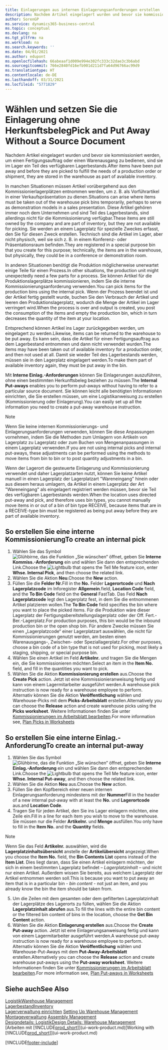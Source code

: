 ```yaml
---
title: Einlagerungen aus internen Einlagerungsanforderungen erstellen
description: Nachdem Artikel eingelagert wurden und bevor sie kommissioniert werden, um einen Fertigungsauftrag oder einen Warenausgang zu bedienen, sind sie im Lager ein Teil des verfügbaren Lagerbestands.
author: SorenGP
ms.service: dynamics365-business-central
ms.topic: conceptual
ms.devlang: na
ms.tgt_pltfrm: na
ms.workload: na
ms.search.keywords: ''
ms.date: 04/01/2021
ms.author: edupont
ms.openlocfilehash: 66abeaaf1d009e994e302fc333c32dae3c3b6abd
ms.sourcegitcommit: 766e2840fd16efb901d211d7fa64d96766ac99d9
ms.translationtype: HT
ms.contentlocale: de-DE
ms.lasthandoff: 03/31/2021
ms.locfileid: "5771829"
---
```

# <a name="pick-and-put-away-without-a-source-document"></a><span data-ttu-id="f5ded-103">Wählen und setzen Sie die Einlagerung ohne Herkunftsbeleg</span><span class="sxs-lookup"><span data-stu-id="f5ded-103">Pick and Put Away Without a Source Document</span></span>
<span data-ttu-id="f5ded-104">Nachdem Artikel eingelagert wurden und bevor sie kommissioniert werden, um einen Fertigungsauftrag oder einen Warenausgang zu bedienen, sind sie im Lager ein Teil des verfügbaren Lagerbestands.</span><span class="sxs-lookup"><span data-stu-id="f5ded-104">After items have been put away and before they are picked to fulfill the needs of a production order or shipment, they are stored in the warehouse as part of available inventory.</span></span>  

<span data-ttu-id="f5ded-105">In manchen Situationen müssen Artikel vorübergehend aus den Kommissionierlagerplätzen entnommen werden, um z. B. als Vorführartikel in einer Verkaufspräsentation zu dienen.</span><span class="sxs-lookup"><span data-stu-id="f5ded-105">Situations can arise where items must be taken out of the warehouse pick bins temporarily, perhaps to serve as demonstration models in a sales presentation.</span></span> <span data-ttu-id="f5ded-106">Diese Artikel gehören immer noch dem Unternehmen und sind Teil des Lagerbestands, sind allerdings nicht für die Kommissionierung verfügbar.</span><span class="sxs-lookup"><span data-stu-id="f5ded-106">These items are still owned by the company and are part of inventory, but they are not available for picking.</span></span> <span data-ttu-id="f5ded-107">Sie werden an einem Lagerplatz für spezielle Zweckes erfasst, den Sie für diesen Zweck erstellen. Technisch sind die Artikel im Lager, aber nicht physisch, weil sie sich z. B. in einem Konferenz- oder Präsentationsraum befinden.</span><span class="sxs-lookup"><span data-stu-id="f5ded-107">They are registered in a special purpose bin that you create for this purpose; technically, the items are in the warehouse, but physically, they could be in a conference or demonstration room.</span></span>  

<span data-ttu-id="f5ded-108">In anderen Situationen benötigt die Produktion möglicherweise unerwartet einige Teile für einen Prozess.</span><span class="sxs-lookup"><span data-stu-id="f5ded-108">In other situations, the production unit might unexpectedly need a few parts for a process.</span></span> <span data-ttu-id="f5ded-109">Sie können Artikel für die Produktionslagerplätze kommissionieren, indem Sie die interne Kommissionierungsanforderung verwenden.</span><span class="sxs-lookup"><span data-stu-id="f5ded-109">You can pick items for the production bins using the internal pick.</span></span> <span data-ttu-id="f5ded-110">Wenn der Prozess beendet ist und der Artikel fertig gestellt wurde, buchen Sie den Verbrauch der Artikel und leeren den Produktionslagerplatz, wodurch die Menge der Artikel im Lager verringert wird.</span><span class="sxs-lookup"><span data-stu-id="f5ded-110">When the process is over and output is created, you post the consumption of the items and empty the production bin, which in turn decreases the quantity of the item at your location.</span></span>  

<span data-ttu-id="f5ded-111">Entsprechend können Artikel ins Lager zurückgegeben werden, um eingelagert zu werden.</span><span class="sxs-lookup"><span data-stu-id="f5ded-111">Likewise, items can be returned to the warehouse to be put away.</span></span> <span data-ttu-id="f5ded-112">Es kann sein, dass die Artikel für einen Fertigungsauftrag aus dem Lagerbestand entnommen und dann nicht verwendet wurden.</span><span class="sxs-lookup"><span data-stu-id="f5ded-112">The items may have been taken out of available inventory for a production order, and then not used at all.</span></span> <span data-ttu-id="f5ded-113">Damit sie wieder Teil des Lagerbestands werden, müssen sie in den Lagerplatz eingelagert werden.</span><span class="sxs-lookup"><span data-stu-id="f5ded-113">To make them part of available inventory again, they must be put away in the bin.</span></span>  

<span data-ttu-id="f5ded-114">Mit **Interne Einlag.-Anforderungen** können Sie Einlagerungen auszuführen, ohne einen bestimmten Herkunftsbeleg beziehen zu müssen.</span><span class="sxs-lookup"><span data-stu-id="f5ded-114">The **Internal Put-aways** enables you to perform put-aways without having to refer to a particular source document.</span></span> <span data-ttu-id="f5ded-115">Sie können leicht alle benötigten Informationen einrichten, die Sie erstellen müssen, um eine Logistikanweisung zu erstellen (Kommissionierung oder Einlagerung).</span><span class="sxs-lookup"><span data-stu-id="f5ded-115">You can easily set up all the information you need to create a put-away warehouse instruction.</span></span>  

> [!NOTE]  
>  <span data-ttu-id="f5ded-116">Wenn Sie keine internen Kommissionierungs- und Einlagerungsanforderungen verwenden, können Sie diese Anpassungen vornehmen, indem Sie die Methoden zum Umlagern von Artikeln von Lagerplatz zu Lagerplatz oder zum Buchen von Mengenanpassungen in einem Lagerplatz verwenden.</span><span class="sxs-lookup"><span data-stu-id="f5ded-116">If you are not using internal picks and internal put-aways, these adjustments can be performed using the methods to move items from bin to bin or to post quantity adjustments in a bin.</span></span>  
>   
>  <span data-ttu-id="f5ded-117">Wenn der Lagerort die gesteuerte Einlagerung und Kommissionierung verwendet und daher Lagerplatzarten nutzt, können Sie keine Artikel manuell in einen Lagerplatz der Lagerplatzart "Wareneingang" hinein oder aus diesem heraus umlagern, da Artikel in einem Lagerplatz der Art "Wareneingang" als eingelagert registriert werden müssen, bevor sie Teil des verfügbaren Lagerbestands werden.</span><span class="sxs-lookup"><span data-stu-id="f5ded-117">When the location uses directed put-away and pick, and therefore uses bin types, you cannot manually move items in or out of a bin of bin type RECEIVE, because items that are in a RECEIVE-type bin must be registered as being put away before they are part of available inventory.</span></span>  

## <a name="to-create-an-internal-pick"></a><span data-ttu-id="f5ded-118">So erstellen Sie eine interne Kommissionierung</span><span class="sxs-lookup"><span data-stu-id="f5ded-118">To create an internal pick</span></span>  
1.  <span data-ttu-id="f5ded-119">Wählen Sie das Symbol ![Glühbirne, das die Funktion „Sie wünschen“ öffnet](media/ui-search/search_small.png "Was möchten Sie tun?"), geben Sie **Interne Kommiss.-Anforderung** ein und wählen Sie dann den entsprechenden Link.</span><span class="sxs-lookup"><span data-stu-id="f5ded-119">Choose the ![Lightbulb that opens the Tell Me feature](media/ui-search/search_small.png "Tell me what you want to do") icon, enter **Whse. Internal Pick**, and then choose the related link.</span></span>  
2. <span data-ttu-id="f5ded-120">Wählen Sie die Aktion **Neu**.</span><span class="sxs-lookup"><span data-stu-id="f5ded-120">Choose the **New** action.</span></span>
3. <span data-ttu-id="f5ded-121">Füllen Sie die **Felder Nr.**</span><span class="sxs-lookup"><span data-stu-id="f5ded-121">Fill in the **No.**</span></span> <span data-ttu-id="f5ded-122">Felder **Lagerortcode** und **Nach Lagerplatzcode** im Inforegister **Allgemein**.</span><span class="sxs-lookup"><span data-stu-id="f5ded-122">field, **Location Code** field, and the **To Bin Code** field on the **General** FastTab.</span></span> <span data-ttu-id="f5ded-123">Das Feld **Nach Lagerplatzcode** legt den Lagerplatz fest, in dem Sie die entnommenen Artikel platzieren wollen.</span><span class="sxs-lookup"><span data-stu-id="f5ded-123">The **To Bin Code** field specifies the bin where you want to place the picked items.</span></span> <span data-ttu-id="f5ded-124">Für die Produktion wäre dieser Lagerplatz der Fertigungsbereitstellungslagerplatz oder der Off. Fert.-Ber.-Lagerplatz.</span><span class="sxs-lookup"><span data-stu-id="f5ded-124">For production purposes, this bin would be the inbound production bin or the open shop bin.</span></span> <span data-ttu-id="f5ded-125">Für andere Zwecke müssen Sie einen „Lagerplatzcode“ einer Lagerplatzart auswählen, die nicht für Kommissionierungen genutzt werden, am besten einen Warenausgangs-, Zwischen- oder Speziallagerplatz.</span><span class="sxs-lookup"><span data-stu-id="f5ded-125">For other purposes, choose a bin code of a bin type that is not used for picking, most likely a staging, shipping, or special purpose bin.</span></span>  
4.  <span data-ttu-id="f5ded-126">Wählen Sie einen Artikel im Feld **Artikelnr.** und tragen Sie die Mengen ein, die Sie kommissionieren möchten.</span><span class="sxs-lookup"><span data-stu-id="f5ded-126">Select an item in the **Item No.** field, and fill in the quantities you want to pick.</span></span>  
5. <span data-ttu-id="f5ded-127">Wählen Sie die Aktion **Kommissionierung erstellen** aus.</span><span class="sxs-lookup"><span data-stu-id="f5ded-127">Choose the **Create Pick** action.</span></span> <span data-ttu-id="f5ded-128">Jetzt ist eine Kommissionieranweisung fertig und kann von einem Lagermitarbeiter ausgeführt werden.</span><span class="sxs-lookup"><span data-stu-id="f5ded-128">A warehouse pick instruction is now ready for a warehouse employee to perform.</span></span> <span data-ttu-id="f5ded-129">Alternativ können Sie die Aktion **Veröffentlichung** wählen und Warehouse-Picks mit dem **Picks-Arbeitsblatt** erstellen.</span><span class="sxs-lookup"><span data-stu-id="f5ded-129">Alternatively you can choose the **Release** action and create warehouse picks using the **Picks worksheet**.</span></span> <span data-ttu-id="f5ded-130">Weitere Informationen finden Sie unter [Kommissionierungen im Arbeitsblatt bearbeiten](warehouse-how-to-plan-picks-in-worksheets.md).</span><span class="sxs-lookup"><span data-stu-id="f5ded-130">For more information see,  [Plan Picks in Worksheets](warehouse-how-to-plan-picks-in-worksheets.md)</span></span>

## <a name="to-create-an-internal-put-away"></a><span data-ttu-id="f5ded-131">So erstellen Sie eine interne Einlag.-Anforderung</span><span class="sxs-lookup"><span data-stu-id="f5ded-131">To create an internal put-away</span></span>  
1.  <span data-ttu-id="f5ded-132">Wählen Sie das Symbol ![Glühbirne, das die Funktion „Sie wünschen“ öffnet](media/ui-search/search_small.png "Was möchten Sie tun?"), geben Sie **Interne Einlag.-Anforderung** ein und wählen Sie dann den entsprechenden Link.</span><span class="sxs-lookup"><span data-stu-id="f5ded-132">Choose the ![Lightbulb that opens the Tell Me feature](media/ui-search/search_small.png "Tell me what you want to do") icon, enter **Whse. Internal Put-away**, and then choose the related link.</span></span>  
2. <span data-ttu-id="f5ded-133">Wählen Sie die Aktion **Neu** aus.</span><span class="sxs-lookup"><span data-stu-id="f5ded-133">Choose the **New** action.</span></span>
3. <span data-ttu-id="f5ded-134">Füllen Sie den Kopfbereich einer neuen internen Einlagerungsanforderung mindestens mit der **Nummer**</span><span class="sxs-lookup"><span data-stu-id="f5ded-134">Fill in the header of a new internal put-away with at least the **No.**</span></span> <span data-ttu-id="f5ded-135">und **Lagerortcode** aus.</span><span class="sxs-lookup"><span data-stu-id="f5ded-135">and **Location Code**.</span></span>
4. <span data-ttu-id="f5ded-136">Tragen Sie für jeden Artikel, den Sie ins Lager einlagern möchten, eine Zeile ein.</span><span class="sxs-lookup"><span data-stu-id="f5ded-136">Fill in a line for each item you wish to move to the warehouse.</span></span> <span data-ttu-id="f5ded-137">Sie müssen nur die Felder **Artikelnr.** und **Menge** ausfüllen.</span><span class="sxs-lookup"><span data-stu-id="f5ded-137">You only have to fill in the **Item No.** and the **Quantity** fields.</span></span>

  > [!NOTE]  
  > <span data-ttu-id="f5ded-138">Wenn Sie das Feld **Artikelnr.** auswählen, wird die **Lagerplatzinhaltsübersicht** anstelle der **Artikelübersicht** angezeigt.</span><span class="sxs-lookup"><span data-stu-id="f5ded-138">When you choose the **Item No.** field, the **Bin Contents List** opens instead of the **Item List**.</span></span> <span data-ttu-id="f5ded-139">Dies liegt daran, dass Sie einen Artikel einlagern möchten, der sich in einem bestimmten Lagerplatz befindet – *Lagerplatzinhalt* – und nicht nur einen Artikel. Außerdem wissen Sie bereits, aus welchem Lagerplatz der Artikel entnommen werden soll.</span><span class="sxs-lookup"><span data-stu-id="f5ded-139">This is because you want to put away an item that is in a particular bin - *bin content* - not just an item, and you already know the bin the item should be taken from.</span></span>  <!--If you filled in **From Bin Code** in the header, the bin content will be filtered by value defined in the **From Bin Code**.-->
5. <span data-ttu-id="f5ded-140">Um die Zeilen mit dem gesamten oder dem gefilterten Lagerplatzinhalt der Lagerplätze des Lagerorts zu füllen, wählen Sie die Aktion **Lagerplatzinhalt abrufen** aus.</span><span class="sxs-lookup"><span data-stu-id="f5ded-140">To fill the lines with the entire bin content or the filtered bin content of bins in the location, choose the **Get Bin Content** action.</span></span>  
6. <span data-ttu-id="f5ded-141">Wählen Sie die Aktion **Einlagerung erstellen** aus.</span><span class="sxs-lookup"><span data-stu-id="f5ded-141">Choose the **Create Put-away** action.</span></span> <span data-ttu-id="f5ded-142">Jetzt ist eine Einlagerungsanweisung fertig und kann von einem Lagermitarbeiter ausgeführt werden.</span><span class="sxs-lookup"><span data-stu-id="f5ded-142">A warehouse put-away instruction is now ready for a warehouse employee to perform.</span></span> <span data-ttu-id="f5ded-143">Alternativ können Sie die Aktion **Veröffentlichung** wählen und Warehouse-Put-Aways mit dem **Put-Away-Arbeitsblatt** erstellen.</span><span class="sxs-lookup"><span data-stu-id="f5ded-143">Alternatively you can choose the **Release** action and create warehouse put-aways using the **Put-away worksheet**.</span></span> <span data-ttu-id="f5ded-144">Weitere Informationen finden Sie unter [Kommissionierungen im Arbeitsblatt bearbeiten](warehouse-how-to-plan-put-aways-in-worksheets.md).</span><span class="sxs-lookup"><span data-stu-id="f5ded-144">For more information see,  [Plan Put-aways in Worksheets](warehouse-how-to-plan-put-aways-in-worksheets.md)</span></span>

## <a name="see-also"></a><span data-ttu-id="f5ded-145">Siehe auch</span><span class="sxs-lookup"><span data-stu-id="f5ded-145">See Also</span></span>  
[<span data-ttu-id="f5ded-146">Logistik</span><span class="sxs-lookup"><span data-stu-id="f5ded-146">Warehouse Management</span></span>](warehouse-manage-warehouse.md)  
[<span data-ttu-id="f5ded-147">Lagerbestand</span><span class="sxs-lookup"><span data-stu-id="f5ded-147">Inventory</span></span>](inventory-manage-inventory.md)  
<span data-ttu-id="f5ded-148">[Lagerverwaltung einrichten](warehouse-setup-warehouse.md)   </span><span class="sxs-lookup"><span data-stu-id="f5ded-148">[Setting Up Warehouse Management](warehouse-setup-warehouse.md)   </span></span>  
<span data-ttu-id="f5ded-149">[Montageverwaltung](assembly-assemble-items.md)  </span><span class="sxs-lookup"><span data-stu-id="f5ded-149">[Assembly Management](assembly-assemble-items.md)  </span></span>  
[<span data-ttu-id="f5ded-150">Designdetails: Logistik</span><span class="sxs-lookup"><span data-stu-id="f5ded-150">Design Details: Warehouse Management</span></span>](design-details-warehouse-management.md)  
<span data-ttu-id="f5ded-151">[Arbeiten mit [!INCLUDE[prod_short](includes/prod_short.md)]](ui-work-product.md)</span><span class="sxs-lookup"><span data-stu-id="f5ded-151">[Working with [!INCLUDE[prod_short](includes/prod_short.md)]](ui-work-product.md)</span></span>


[!INCLUDE[footer-include](includes/footer-banner.md)]

